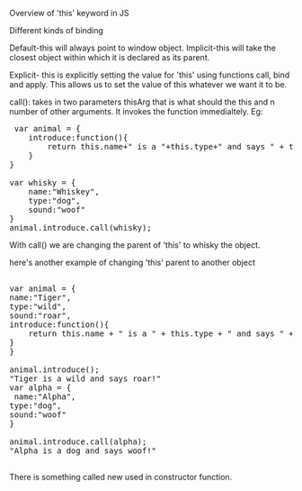 Overview of 'this' keyword in JS

Different kinds of binding

Default-this will always point to window object.
Implicit-this will take the closest object within which it is declared as its parent.

Explicit- this is explicitly setting the value for 'this' using functions call, bind and apply. This allows us to set the value of this whatever we want it to be.

call(): takes in two parameters thisArg that is what should the this and n number of other arguments. It invokes the function immedialtely.
Eg:

<pre>
 var animal = {
	introduce:function(){
		return this.name+" is a "+this.type+" and says " + this.sound + "!";
	}
}

var whisky = {
	name:"Whiskey",
	type:"dog",
	sound:"woof"
}
animal.introduce.call(whisky);
</pre>

With call() we are changing the parent of 'this' to whisky the object.

here's another example of changing 'this' parent to another object

<pre>

var animal = {
name:"Tiger",
type:"wild",
sound:"roar",
introduce:function(){
	return this.name + " is a " + this.type + " and says " + this.sound + "!";
}
}

animal.introduce();
"Tiger is a wild and says roar!"
var alpha = {
 name:"Alpha",
type:"dog",
sound:"woof"
}

animal.introduce.call(alpha);
"Alpha is a dog and says woof!"

</pre>

There is something called new used in constructor function.
